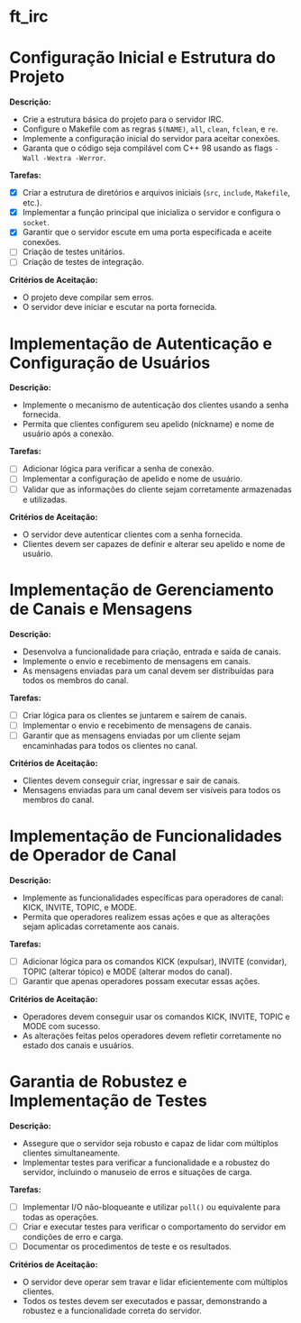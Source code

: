 # ft_irc

# Configuração Inicial e Estrutura do Projeto

**Descrição:**
- Crie a estrutura básica do projeto para o servidor IRC.
- Configure o Makefile com as regras `$(NAME)`, `all`, `clean`, `fclean`, e `re`.
- Implemente a configuração inicial do servidor para aceitar conexões.
- Garanta que o código seja compilável com C++ 98 usando as flags `-Wall -Wextra -Werror`.

**Tarefas:**
- [x] Criar a estrutura de diretórios e arquivos iniciais (`src`, `include`, `Makefile`, etc.).
- [x] Implementar a função principal que inicializa o servidor e configura o `socket`.
- [x] Garantir que o servidor escute em uma porta especificada e aceite conexões.
- [ ] Criação de testes unitários.
- [ ] Criação de testes de integração.

**Critérios de Aceitação:**
- O projeto deve compilar sem erros.
- O servidor deve iniciar e escutar na porta fornecida.

# Implementação de Autenticação e Configuração de Usuários

**Descrição:**
- Implemente o mecanismo de autenticação dos clientes usando a senha fornecida.
- Permita que clientes configurem seu apelido (nickname) e nome de usuário após a conexão.

**Tarefas:**
- [ ] Adicionar lógica para verificar a senha de conexão.
- [ ] Implementar a configuração de apelido e nome de usuário.
- [ ] Validar que as informações do cliente sejam corretamente armazenadas e utilizadas.

**Critérios de Aceitação:**
- O servidor deve autenticar clientes com a senha fornecida.
- Clientes devem ser capazes de definir e alterar seu apelido e nome de usuário.

# Implementação de Gerenciamento de Canais e Mensagens

**Descrição:**
- Desenvolva a funcionalidade para criação, entrada e saída de canais.
- Implemente o envio e recebimento de mensagens em canais.
- As mensagens enviadas para um canal devem ser distribuídas para todos os membros do canal.

**Tarefas:**
- [ ] Criar lógica para os clientes se juntarem e saírem de canais.
- [ ] Implementar o envio e recebimento de mensagens de canais.
- [ ] Garantir que as mensagens enviadas por um cliente sejam encaminhadas para todos os clientes no canal.

**Critérios de Aceitação:**
- Clientes devem conseguir criar, ingressar e sair de canais.
- Mensagens enviadas para um canal devem ser visíveis para todos os membros do canal.

# Implementação de Funcionalidades de Operador de Canal

**Descrição:**
- Implemente as funcionalidades específicas para operadores de canal: KICK, INVITE, TOPIC, e MODE.
- Permita que operadores realizem essas ações e que as alterações sejam aplicadas corretamente aos canais.

**Tarefas:**
- [ ] Adicionar lógica para os comandos KICK (expulsar), INVITE (convidar), TOPIC (alterar tópico) e MODE (alterar modos do canal).
- [ ] Garantir que apenas operadores possam executar essas ações.

**Critérios de Aceitação:**
- Operadores devem conseguir usar os comandos KICK, INVITE, TOPIC e MODE com sucesso.
- As alterações feitas pelos operadores devem refletir corretamente no estado dos canais e usuários.

# Garantia de Robustez e Implementação de Testes

**Descrição:**
- Assegure que o servidor seja robusto e capaz de lidar com múltiplos clientes simultaneamente.
- Implementar testes para verificar a funcionalidade e a robustez do servidor, incluindo o manuseio de erros e situações de carga.

**Tarefas:**
- [ ] Implementar I/O não-bloqueante e utilizar `poll()` ou equivalente para todas as operações.
- [ ] Criar e executar testes para verificar o comportamento do servidor em condições de erro e carga.
- [ ] Documentar os procedimentos de teste e os resultados.

**Critérios de Aceitação:**
- O servidor deve operar sem travar e lidar eficientemente com múltiplos clientes.
- Todos os testes devem ser executados e passar, demonstrando a robustez e a funcionalidade correta do servidor.

